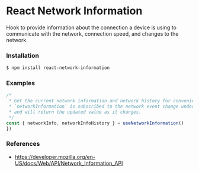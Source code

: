 # React Network Information

Hook to provide information about the connection a device is using to communicate with the network, connection speed, and changes to the network.

### Installation

```sh
$ npm install react-network-information
```

### Examples

```ts
/*
 * Get the current network information and network history for convenience.
 * `networkInformation` is subscribed to the network event change under the hood
 * and will return the updated value as it changes.
 */
const { networkInfo, networkInfoHistory } = useNetworkInformation()
})
```

### References

- https://developer.mozilla.org/en-US/docs/Web/API/Network_Information_API
